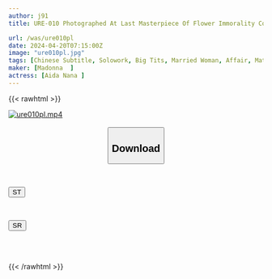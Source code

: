 ```yaml
---
author: j91
title: URE-010 Photographed At Last Masterpiece Of Flower Immorality Comics Become Popular In The Original, Glossy × Uno Mizuki Secretly! ! Love Nana

url: /was/ure010pl
date: 2024-04-20T07:15:00Z
image: "ure010pl.jpg"
tags: [Chinese Subtitle, Solowork, Big Tits, Married Woman, Affair, Mature Woman, Digital Mosaic, Cuckold, Original Collaboration	]
maker: [Madonna  ]
actress: [Aida Nana ]
---
```



{{< rawhtml >}}

<div class="video" data-videoid="YKz3Wqw8qvhvJ3z">
    <a href="javascript:;">
        <img src="/was/ure010pl/ure010pl.jpg" width="WIDTH" height="HEIGHT" alt="ure010pl.mp4" loading="lazy">
    </a>
</div>

<script type="text/javascript" src="https://j91.asia/asset/on-demand-st.js"></script>

<br>
  <link rel="stylesheet" href="https://j91.asia/asset/bs5.css">
  
  <center>
  <button class="btn btn-primary" type="button" data-bs-toggle="collapse" data-bs-target=".multi-collapse" aria-expanded="false" aria-controls="multiCollapseExample1 multiCollapseExample2"><h2>Download</h2></button></center>
</p>
<div class="row">
  <div class="col">
    <div class="collapse multi-collapse" id="multiCollapseExample1">
      <div class="card card-body">
	      	      <br>
<div class="buttons">  
<p><a href="https://streamtape.to/v/YKz3Wqw8qvhvJ3z" target="_blank"><button class="btn-hover color-3"><i class="fa fa-download"></i> ST</button></a></p></div>
    </div>
  </div>
</div>
  <div class="col">
    <div class="collapse multi-collapse" id="multiCollapseExample2">
      <div class="card card-body">
	      <br>
<div class="buttons">
<p><a href="https://rubystm.com/1qdmzjvvp7w5" target="_blank"><button class="btn-hover color-9"><i class="fa fa-download"></i> SR</button></a></p></div>
<br><br>
      </div>
    </div>
  </div>
</div>

{{< /rawhtml >}}